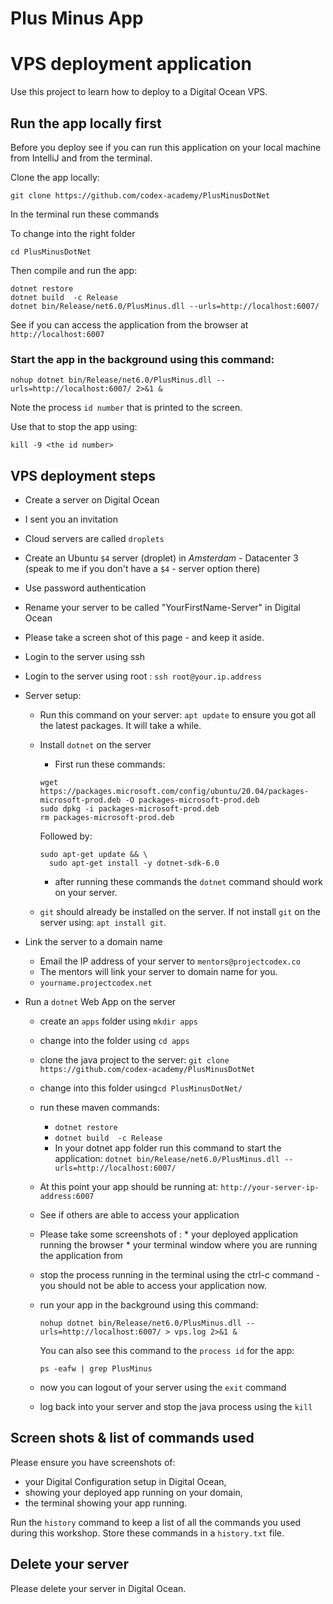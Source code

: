 # Plus Minus App

# VPS deployment application

Use this project to learn how to deploy to a Digital Ocean VPS.

## Run the app locally first

Before you deploy see if you can run this application on your local machine from IntelliJ and from the terminal.

Clone the app locally: 

`git clone https://github.com/codex-academy/PlusMinusDotNet`

In the terminal run these commands

To change into the right folder

```
cd PlusMinusDotNet
```

Then compile and run the app:

```
dotnet restore
dotnet build  -c Release
dotnet bin/Release/net6.0/PlusMinus.dll --urls=http://localhost:6007/
```

See if you can access the application from the browser at `http://localhost:6007`


### Start the app in the background using this command:

```
nohup dotnet bin/Release/net6.0/PlusMinus.dll --urls=http://localhost:6007/ 2>&1 &
```

Note the process `id number` that is printed to the screen.

Use that to stop the app using:

```
kill -9 <the id number>
```

## VPS deployment steps

* Create a server on Digital Ocean
 * I sent you an invitation
 * Cloud servers are called `droplets`
 * Create an Ubuntu `$4` server (droplet) in *Amsterdam* - Datacenter 3 (speak to me if you don't have a `$4` - server option there)
 * Use password authentication
 * Rename your server to be called "YourFirstName-Server" in Digital Ocean
 * Please take a screen shot of this page - and keep it aside.
* Login to the server using ssh
 * Login to the server using root : `ssh root@your.ip.address`
 
 * Server setup:

    * Run this command on your server: `apt update` to ensure you got all the latest packages. It will take a while.
    * Install `dotnet` on the server 
        * First run these commands:
        
        ```
        wget https://packages.microsoft.com/config/ubuntu/20.04/packages-microsoft-prod.deb -O packages-microsoft-prod.deb
        sudo dpkg -i packages-microsoft-prod.deb
        rm packages-microsoft-prod.deb
        ```
        
        Followed by:
        
        ```
        sudo apt-get update && \
          sudo apt-get install -y dotnet-sdk-6.0
        ```
        
        * after running these commands the `dotnet` command should work on your server.
    * `git` should already be installed on the server. If not install `git` on the server using: `apt install git`.

* Link the server to a domain name
    * Email the IP address of your server to `mentors@projectcodex.co`
    * The mentors will link your server to domain name for you.
    * `yourname.projectcodex.net`
  
* Run a `dotnet` Web App on the server
    * create an `apps` folder using `mkdir apps`
    * change into the folder using `cd apps`
    * clone the java project to the server:
        `git clone https://github.com/codex-academy/PlusMinusDotNet`
    * change into this folder using`cd PlusMinusDotNet/`
    * run these maven commands:
        
        * `dotnet restore`
        * `dotnet build  -c Release`
        * In your dotnet app folder run this command to start the application:  `dotnet bin/Release/net6.0/PlusMinus.dll --urls=http://localhost:6007/`
        
    * At this point your app should be running at: `http://your-server-ip-address:6007`
    * See if others are able to access your application
    * Please take some screenshots of :
            * your deployed application running the browser
            * your terminal window where you are running the application from
  * stop the process running in the terminal using the ctrl-c command - you should not be able to access your application now.
  
  * run your app in the background using this command:
    ```
    nohup dotnet bin/Release/net6.0/PlusMinus.dll --urls=http://localhost:6007/ > vps.log 2>&1 &
    ```
    
    You can also see this command to the `process id` for the app:
    
    ```
    ps -eafw | grep PlusMinus
    ```
    
  * now you can logout of your server using the `exit` command
  * log back into your server and stop the java process using the `kill`

## Screen shots & list of commands used

Please ensure you have screenshots of:
* your Digital Configuration setup in Digital Ocean,
* showing your deployed app running on your domain,
* the terminal showing your app running.

Run the `history` command to keep a list of all the commands you used during this workshop. Store these commands in a `history.txt` file.

## Delete your server

Please delete your server in Digital Ocean.
 
